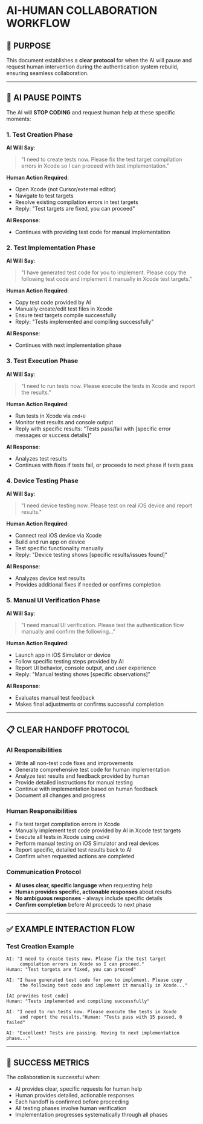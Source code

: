 # AI-HUMAN COLLABORATION WORKFLOW

## 🎯 PURPOSE

This document establishes a **clear protocol** for when the AI will pause and request human intervention during the authentication system rebuild, ensuring seamless collaboration.

---

## 🛑 AI PAUSE POINTS

The AI will **STOP CODING** and request human help at these specific moments:

### **1. Test Creation Phase**
**AI Will Say**: 
> "I need to create tests now. Please fix the test target compilation errors in Xcode so I can proceed with test implementation."

**Human Action Required**:
- Open Xcode (not Cursor/external editor)
- Navigate to test targets
- Resolve existing compilation errors in test targets
- Reply: "Test targets are fixed, you can proceed"

**AI Response**: 
- Continues with providing test code for manual implementation

### **2. Test Implementation Phase**
**AI Will Say**:
> "I have generated test code for you to implement. Please copy the following test code and implement it manually in Xcode test targets."

**Human Action Required**:
- Copy test code provided by AI
- Manually create/edit test files in Xcode
- Ensure test targets compile successfully
- Reply: "Tests implemented and compiling successfully"

**AI Response**:
- Continues with next implementation phase

### **3. Test Execution Phase**
**AI Will Say**:
> "I need to run tests now. Please execute the tests in Xcode and report the results."

**Human Action Required**:
- Run tests in Xcode via `cmd+U`
- Monitor test results and console output
- Reply with specific results: "Tests pass/fail with [specific error messages or success details]"

**AI Response**:
- Analyzes test results
- Continues with fixes if tests fail, or proceeds to next phase if tests pass

### **4. Device Testing Phase**
**AI Will Say**:
> "I need device testing now. Please test on real iOS device and report results."

**Human Action Required**:
- Connect real iOS device via Xcode
- Build and run app on device
- Test specific functionality manually
- Reply: "Device testing shows [specific results/issues found]"

**AI Response**:
- Analyzes device test results
- Provides additional fixes if needed or confirms completion

### **5. Manual UI Verification Phase**
**AI Will Say**:
> "I need manual UI verification. Please test the authentication flow manually and confirm the following..."

**Human Action Required**:
- Launch app in iOS Simulator or device
- Follow specific testing steps provided by AI
- Report UI behavior, console output, and user experience
- Reply: "Manual testing shows [specific observations]"

**AI Response**:
- Evaluates manual test feedback
- Makes final adjustments or confirms successful completion

---

## 📋 CLEAR HANDOFF PROTOCOL

### **AI Responsibilities**
- Write all non-test code fixes and improvements
- Generate comprehensive test code for human implementation
- Analyze test results and feedback provided by human
- Provide detailed instructions for manual testing
- Continue with implementation based on human feedback
- Document all changes and progress

### **Human Responsibilities**
- Fix test target compilation errors in Xcode
- Manually implement test code provided by AI in Xcode test targets
- Execute all tests in Xcode using `cmd+U`
- Perform manual testing on iOS Simulator and real devices
- Report specific, detailed test results back to AI
- Confirm when requested actions are completed

### **Communication Protocol**
- **AI uses clear, specific language** when requesting help
- **Human provides specific, actionable responses** about results
- **No ambiguous responses** - always include specific details
- **Confirm completion** before AI proceeds to next phase

---

## ✅ EXAMPLE INTERACTION FLOW

### **Test Creation Example**

```text
AI: "I need to create tests now. Please fix the test target 
     compilation errors in Xcode so I can proceed."
Human: "Test targets are fixed, you can proceed"

AI: "I have generated test code for you to implement. Please copy 
     the following test code and implement it manually in Xcode..."
     
[AI provides test code]
Human: "Tests implemented and compiling successfully"

AI: "I need to run tests now. Please execute the tests in Xcode
     and report the results."Human: "Tests pass with 15 passed, 0 failed"

AI: "Excellent! Tests are passing. Moving to next implementation phase..."
```

---

## 🎯 SUCCESS METRICS

The collaboration is successful when:
- AI provides clear, specific requests for human help
- Human provides detailed, actionable responses
- Each handoff is confirmed before proceeding
- All testing phases involve human verification
- Implementation progresses systematically through all phases